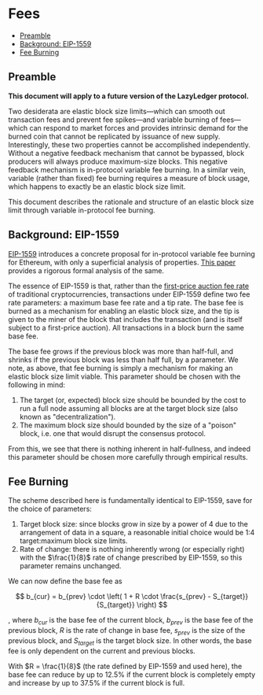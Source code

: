 # Fees

- [Preamble](#preamble)
- [Background: EIP-1559](#background-eip-1559)
- [Fee Burning](#fee-burning)

## Preamble

**This document will apply to a future version of the LazyLedger protocol.**

Two desiderata are elastic block size limits—which can smooth out transaction fees and prevent fee spikes—and variable burning of fees—which can respond to market forces and provides intrinsic demand for the burned coin that cannot be replicated by issuance of new supply. Interestingly, these two properties cannot be accomplished independently. Without a negative feedback mechanism that cannot be bypassed, block producers will always produce maximum-size blocks. This negative feedback mechanism is in-protocol variable fee burning. In a similar vein, variable (rather than fixed) fee burning requires a measure of block usage, which happens to exactly be an elastic block size limit.

This document describes the rationale and structure of an elastic block size limit through variable in-protocol fee burning.

## Background: EIP-1559

[EIP-1559](https://eips.ethereum.org/EIPS/eip-1559) introduces a concrete proposal for in-protocol variable fee burning for Ethereum, with only a superficial analysis of properties. [This paper](http://timroughgarden.org/papers/eip1559.pdf) provides a rigorous formal analysis of the same.

The essence of EIP-1559 is that, rather than the [first-price auction fee rate](https://arxiv.org/abs/1901.06830) of traditional cryptocurrencies, transactions under EIP-1559 define two fee rate parameters: a maximum base fee rate and a tip rate. The base fee is burned as a mechanism for enabling an elastic block size, and the tip is given to the miner of the block that includes the transaction (and is itself subject to a first-price auction). All transactions in a block burn the same base fee.

The base fee grows if the previous block was more than half-full, and shrinks if the previous block was less than half full, by a parameter. We note, as above, that fee burning is simply a mechanism for making an elastic block size limit viable. This parameter should be chosen with the following in mind:

1. The target (or, expected) block size should be bounded by the cost to run a full node assuming all blocks are at the target block size (also known as "decentralization").
1. The maximum block size should bounded by the size of a "poison" block, i.e. one that would disrupt the consensus protocol.

From this, we see that there is nothing inherent in half-fullness, and indeed this parameter should be chosen more carefully through empirical results.

## Fee Burning

The scheme described here is fundamentally identical to EIP-1559, save for the choice of parameters:

1. Target block size: since blocks grow in size by a power of 4 due to the arrangement of data in a square, a reasonable initial choice would be 1:4 target:maximum block size limits.
1. Rate of change: there is nothing inherently wrong (or especially right) with the $\frac{1}{8}$ rate of change prescribed by EIP-1559, so this parameter remains unchanged.

We can now define the base fee as

$$
b_{cur} = b_{prev} \cdot \left( 1 + R \cdot \frac{s_{prev} - S_{target}}{S_{target}} \right)
$$

, where $b_{cur}$ is the base fee of the current block, $b_{prev}$ is the base fee of the previous block, $R$ is the rate of change in base fee, $s_{prev}$ is the size of the previous block, and $S_{target}$ is the target block size. In other words, the base fee is only dependent on the current and previous blocks.

With $R = \frac{1}{8}$ (the rate defined by EIP-1559 and used here), the base fee can reduce by up to $12.5\%$ if the current block is completely empty and increase by up to $37.5\%$ if the current block is full.
